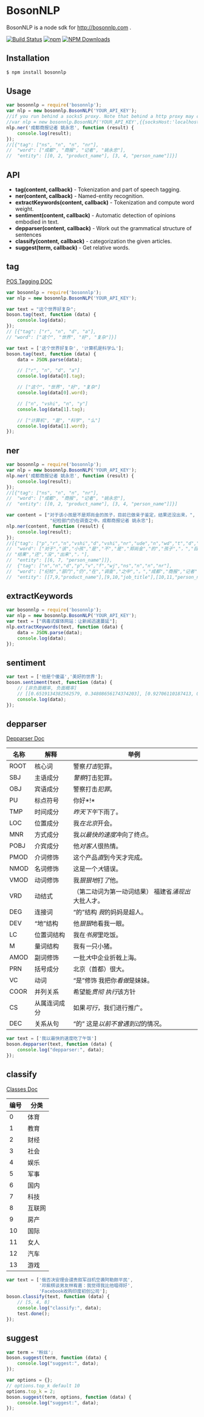 BosonNLP
========

BosonNLP is a node sdk for http://bosonnlp.com .

[![Build Status](https://travis-ci.org/liwenzhu/bosonnlp.svg?branch=master)](https://travis-ci.org/liwenzhu/bosonnlp)
[![npm](https://img.shields.io/npm/v/bosonnlp.svg)](https://npmjs.org/package/bosonnlp)
[![NPM Downloads](https://img.shields.io/npm/dt/bosonnlp.svg)](https://npmjs.org/package/bosonnlp)


Installation
------------

```bash
$ npm install bosonnlp
```

Usage
-----

```javascript
var bosonnlp = require('bosonnlp');
var nlp = new bosonnlp.BosonNLP('YOUR_API_KEY');
//if you run behind a socks5 proxy. Note that behind a http proxy may cause server response 'invalide header'
//var nlp = new bosonnlp.BosonNLP('YOUR_API_KEY',{{socksHost:'localhost',socksPort:1080}});
nlp.ner('成都商报记者 姚永忠', function (result) {
	console.log(result);
});
//[{"tag": ["ns", "n", "n", "nr"], 
//  "word": ["成都", "商报", "记者", "姚永忠"], 
//  "entity": [[0, 2, "product_name"], [3, 4, "person_name"]]}]
```

API
---

* __tag(content, callback)__ - Tokenization and part of speech tagging.
* __ner(content, callback)__ - Named-entity recognition.
* __extractKeywords(content, callback)__ - Tokenization and compute word weight.
* __sentiment(content, callback)__ - Automatic detection of opinions embodied in text.
* __depparser(content, callback)__ - Work out the grammatical structure of sentences
* __classify(content, callback)__ - categorization the given articles.
* __suggest(term, callback)__ - Get relative words.

tag
---

[POS Tagging DOC](http://docs.bosonnlp.com/tag_rule.html)

```javascript
var bosonnlp = require('bosonnlp');
var nlp = new bosonnlp.BosonNLP('YOUR_API_KEY');

var text = "这个世界好复杂";
boson.tag(text, function (data) {
	console.log(data);
});
// [{"tag": ["r", "n", "d", "a"], 
// "word": ["这个", "世界", "好", "复杂"]}]

var text = ['这个世界好复杂', '计算机是科学么'];
boson.tag(text, function (data) {
	data = JSON.parse(data); 

	// ["r", "n", "d", "a"]
	console.log(data[0].tag); 

	// ["这个", "世界", "好", "复杂"]
	console.log(data[0].word); 

	// ["n", "vshi", "n", "y"]
	console.log(data[1].tag); 

	// ["计算机", "是", "科学", "么"]
	console.log(data[1].word); 
});
```

ner
---

```javascript
var bosonnlp = require('bosonnlp');
var nlp = new bosonnlp.BosonNLP('YOUR_API_KEY');
nlp.ner('成都商报记者 姚永忠', function (result) {
	console.log(result);
});
//[{"tag": ["ns", "n", "n", "nr"], 
//  "word": ["成都", "商报", "记者", "姚永忠"], 
//  "entity": [[0, 2, "product_name"], [3, 4, "person_name"]]}]

var content = ["对于该小孩是不是郑尚金的孩子，目前已做亲子鉴定，结果还没出来，",
                "纪检部门仍在调查之中。成都商报记者 姚永忠"];
nlp.ner(content, function (result) {
	console.log(result);
});
//[{"tag": ["p","r","n","vshi","d","vshi","nr","ude","n","wd","t","d","v","n","n","wd","n","d","d","v","wd"],
//  "word": ["对于","该","小孩","是","不","是","郑尚金","的","孩子","，","目前","已","做","亲子","鉴定","，",
// "结果","还","没","出来","，"], 
//  "entity": [[6, 7, "person_name"]]},
//  {"tag": ["n","n","d","p","v","f","wj","ns","n","n","nr"], 
//  "word": ["纪检","部门","仍","在","调查","之中","。","成都","商报","记者","姚永忠"], 
//  "entity": [[7,9,"product_name"],[9,10,"job_title"],[10,11,"person_name"]]}]
```

extractKeywords
---------------

```javascript
var bosonnlp = require('bosonnlp');
var nlp = new bosonnlp.BosonNLP('YOUR_API_KEY');
var text = ["病毒式媒体网站：让新闻迅速蔓延"];
nlp.extractKeywords(text, function (data) {
	data = JSON.parse(data);
	console.log(data);
});
```

sentiment
---------

```javascript
var text = ['他是个傻逼','美好的世界'];
boson.sentiment(text, function (data) {
    // [非负面概率, 负面概率]
    // [[0.6519134382562579, 0.34808656174374203], [0.92706110187413, 0.07293889812586994]]
	console.log(data);
});
```

depparser
---------
[Depparser Doc](http://docs.bosonnlp.com/depparser.html)

名称 | 解释	 |举例
----|--------|---
ROOT	| 核心词	| 警察*打击*犯罪。
SBJ	| 主语成分	| *警察*打击犯罪。
OBJ	| 宾语成分	| 警察打击*犯罪*。
PU	| 标点符号	| 你好*!*
TMP	| 时间成分	| *昨天下午*下雨了。
LOC	| 位置成分	| 我*在北京*开会。
MNR	| 方式成分	| 我*以最快的速度*冲向了终点。
POBJ	| 介宾成分	| 他*对客人*很热情。
PMOD	| 介词修饰	| 这个产品*直*到今天才完成。
NMOD	| 名词修饰	| 这是一个*大*错误。
VMOD	| 动词修饰	| 我*狠狠地*打*了*他。
VRD	| 动结式 | （第二动词为第一动词结果）	福建省*涌现出*大批人才。
DEG	| 连接词| “的”结构	*我*的妈妈是超人。
DEV	| “地”结构|	他*狠狠*地看我一眼。
LC	| 位置词结构	| 我在*书房*里吃饭。
M	| 量词结构	| 我有*一*只小猪。
AMOD	| 副词修饰	| 一批*大*中企业折戟上海。
PRN	| 括号成分	| 北京（首都）很大。
VC	| 动词| “是”修饰	我把你*看做*是妹妹。
COOR	| 并列关系	| 希望能*贯彻* *执行*该方针
CS	| 从属连词成分	| 如果*可行*，我们进行推广。
DEC	| 关系从句| “的”	这是*以前不曾遇到过*的情况。

```javascript
var text = ['我以最快的速度吃了午饭']
boson.depparser(text, function (data) {
	console.log("depparser:", data);
});
```

classify
--------
[Classes Doc](http://docs.bosonnlp.com/classify.html)

编号 | 分类
----|----
0   | 体育
1   | 教育
2	| 财经
3	| 社会
4	| 娱乐
5	| 军事
6	| 国内
7	| 科技
8	| 互联网
9	| 房产
10	| 国际
11	| 女人
12	| 汽车
13	| 游戏

```javascript
var text = ['俄否决安理会谴责叙军战机空袭阿勒颇平民',
			'邓紫棋谈男友林宥嘉：我觉得我比他唱得好',
			'Facebook收购印度初创公司'];
boson.classify(text, function (data) {
    // [5, 4, 8]
	console.log("classify:", data);
	test.done();
});
```

suggest
-------

```javascript
var term = '粉丝';
boson.suggest(term, function (data) {
	console.log("suggest:", data);
});

var options = {};
// options.top_k default 10
options.top_k = 2;
boson.suggest(term, options, function (data) {
	console.log("suggest:", data);
});

```







